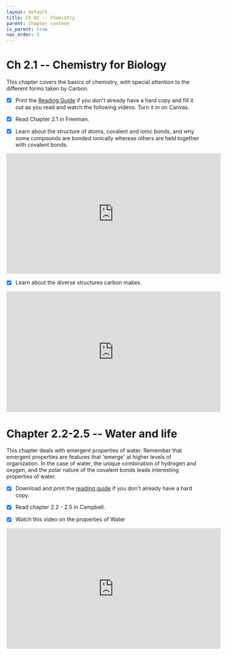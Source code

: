```yaml
---
layout: default
title: Ch 02 -- Chemistry
parent: Chapter content
is_parent: true
nav_order: 3
---
```


# Ch 2.1 -- Chemistry for Biology

This chapter covers the basics of chemistry, with special attention to the different forms taken by Carbon.
  - [x] Print the [Reading Guide](ch02.1_rg.html) if you don't already have a hard copy and fill it out as you read and watch the following videos. Turn it in on Canvas.

  - [x] Read Chapter 2.1 in Freeman.

  - [x] Learn about the structure of atoms, covalent and ionic bonds, and why some compounds are bonded ionically whereas others are held together with covalent bonds.
 <iframe width="560" height="315" src="https://www.youtube.com/embed/4diMguCpZsA" frameborder="0" allow="accelerometer; autoplay; clipboard-write; encrypted-media; gyroscope; picture-in-picture" allowfullscreen></iframe>

  - [x] Learn about the diverse structures carbon makes.
<iframe width="560" height="315" src="https://www.youtube.com/embed/AgTJEDrqL9Q" frameborder="0" allow="accelerometer; autoplay; clipboard-write; encrypted-media; gyroscope; picture-in-picture" allowfullscreen></iframe>

# Chapter 2.2-2.5 -- Water and life

This chapter deals with emergent properties of water. Remember that emergent properties are features that 'emerge' at higher levels of organization. In the case of water, the unique combination of hydrogen and oxygen, and the polar nature of the covalent bonds leads interesting properties of water.

  - [x] Download and print the [reading guide](ch02.2_rg.html) if you don't already have a hard copy.

  - [x] Read chapter 2.2 - 2.5 in Campbell.

  - [x] Watch this video on the properties of Water
<iframe width="560" height="315" src="https://www.youtube.com/embed/qW9GY7jfnU8" frameborder="0" allow="accelerometer; autoplay; clipboard-write; encrypted-media; gyroscope; picture-in-picture" allowfullscreen></iframe>
